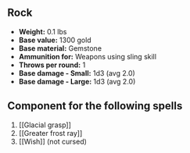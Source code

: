 ## Rock
- **Weight:** 0.1 lbs
- **Base value:** 1300 gold
- **Base material:** Gemstone
- **Ammunition for:** Weapons using sling skill
- **Throws per round:** 1
- **Base damage - Small:** 1d3 (avg 2.0)
- **Base damage - Large:** 1d3 (avg 2.0)
## Component for the following spells
1. [[Glacial grasp]]
2. [[Greater frost ray]]
3. [[Wish]] (not cursed)
